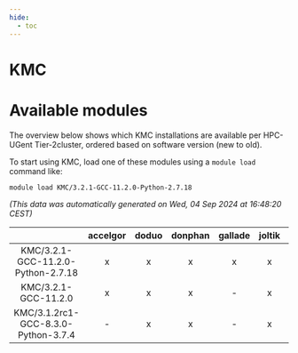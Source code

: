 ```yaml
---
hide:
  - toc
---
```


KMC
===

# Available modules


The overview below shows which KMC installations are available per HPC-UGent Tier-2cluster, ordered based on software version (new to old).

To start using KMC, load one of these modules using a `module load` command like:

```shell
module load KMC/3.2.1-GCC-11.2.0-Python-2.7.18
```

*(This data was automatically generated on Wed, 04 Sep 2024 at 16:48:20 CEST)*  

| |accelgor|doduo|donphan|gallade|joltik|shinx|skitty|
| :---: | :---: | :---: | :---: | :---: | :---: | :---: | :---: |
|KMC/3.2.1-GCC-11.2.0-Python-2.7.18|x|x|x|x|x|-|x|
|KMC/3.2.1-GCC-11.2.0|x|x|x|-|x|-|x|
|KMC/3.1.2rc1-GCC-8.3.0-Python-3.7.4|-|x|x|-|x|-|-|
